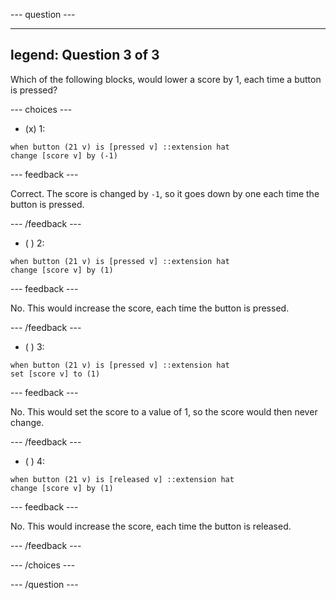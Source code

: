 --- question ---

---
legend: Question 3 of 3
---

Which of the following blocks, would lower a score by 1, each time a button is pressed?

--- choices ---

- (x) 1: 
```blocks3
when button (21 v) is [pressed v] ::extension hat
change [score v] by (-1)
```

--- feedback ---

Correct. The score is changed by `-1`, so it goes down by one each time the button is pressed.

--- /feedback ---

- ( ) 2: 
```blocks3
when button (21 v) is [pressed v] ::extension hat
change [score v] by (1)
```

--- feedback ---

No. This would increase the score, each time the button is pressed.

--- /feedback ---

- ( ) 3: 
```blocks3
when button (21 v) is [pressed v] ::extension hat
set [score v] to (1)
```

--- feedback ---

No. This would set the score to a value of 1, so the score would then never change.

--- /feedback ---

- ( ) 4: 
```blocks3
when button (21 v) is [released v] ::extension hat
change [score v] by (1)
```

--- feedback ---

No. This would increase the score, each time the button is released.

--- /feedback ---

--- /choices ---

--- /question ---